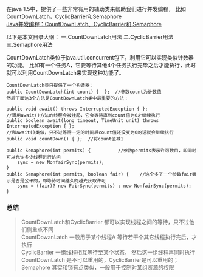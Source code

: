 在java 1.5中，提供了一些非常有用的辅助类来帮助我们进行并发编程，
比如CountDownLatch，CyclicBarrier和Semaphore                  
[Java并发编程：CountDownLatch、CyclicBarrier和 Semaphore](http://www.importnew.com/21889.html)

以下是本文目录大纲：
一.CountDownLatch用法
二.CyclicBarrier用法
三.Semaphore用法

CountDownLatch类位于java.util.concurrent包下，利用它可以实现类似计数器的功能。
比如有一个任务A，它要等待其他4个任务执行完毕之后才能执行，此时就可以利用CountDownLatch来实现这种功能了。

```properties
CountDownLatch类只提供了一个构造器：
public CountDownLatch(int count) {  };  //参数count为计数值
然后下面这3个方法是CountDownLatch类中最重要的方法：

public void await() throws InterruptedException { };   
//调用await()方法的线程会被挂起，它会等待直到count值为0才继续执行
public boolean await(long timeout, TimeUnit unit) throws InterruptedException { };  
//和await()类似，只不过等待一定的时间后count值还没变为0的话就会继续执行
public void countDown() { };  //将count值减1
```

```properties
public Semaphore(int permits) {          //参数permits表示许可数目，即同时可以允许多少线程进行访问
    sync = new NonfairSync(permits);
}
public Semaphore(int permits, boolean fair) {    //这个多了一个参数fair表示是否是公平的，即等待时间越久的越先获取许可
    sync = (fair)? new FairSync(permits) : new NonfairSync(permits);
}
```

### 总结
> CountDownLatch和CyclicBarrier 都可以实现线程之间的等待，只不过他们侧重点不同               
> CountDowanLatch 一般用于某个线程A 等待若干个其它线程执行完后，才执行                     
> CyclicBarrier 一组线程相互等待至某个状态， 然后这一组线程再同时执行                 
> CountDownLatch 是不可以重用的，CyclicBarrier是可以重用的；                
> Semaphore 其实和锁有点类似，一般用于控制对某组资源的权限                 
